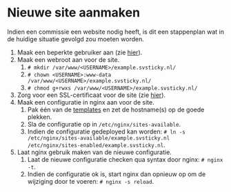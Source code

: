 # Nieuwe site aanmaken

Indien een commissie een website nodig heeft, is dit een stappenplan wat in de huidige situatie gevolgd zou moeten worden.

1. Maak een beperkte gebruiker aan (zie [hier](nieuwe-gebruiker.md)).
2. Maak een webroot aan voor de site.
   1. `# mkdir /var/www/<USERNAME>/example.svsticky.nl/`
   2. `# chown <USERNAME>:www-data /var/www/<USERNAME>/example.svsticky.nl/`
   3. `# chmod g+rwxs /var/www/<USERNAME>/example.svsticky.nl/`
3. Zorg voor een SSL-certificaat voor de site (zie [hier](letsencrypt.md)).
4. Maak een configuratie in nginx aan voor de site.
   1. Pak één van de [templates](../conf/nginx.md) en zet de hostname(s) op de goede plekken.
   2. Sla de configuratie op in `/etc/nginx/sites-available`.
   3. Indien de configuratie gedeployed kan worden: `# ln -s /etc/nginx/sites-available/example.svsticky.nl /etc/nginx/sites-enabled/example.svsticky.nl`.
4. Laat nginx gebruik maken van de nieuwe configuratie.
   1. Laat de nieuwe configuratie checken qua syntax door nginx: `# nginx -t`. 
   2. Indien de configuratie ok is, start nginx dan opnieuw op om de wijziging door te voeren: `# nginx -s reload`. 
